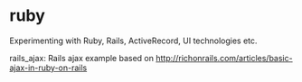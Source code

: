 ruby
====

Experimenting with Ruby, Rails, ActiveRecord, UI technologies etc.

rails_ajax: Rails ajax example based on http://richonrails.com/articles/basic-ajax-in-ruby-on-rails 
